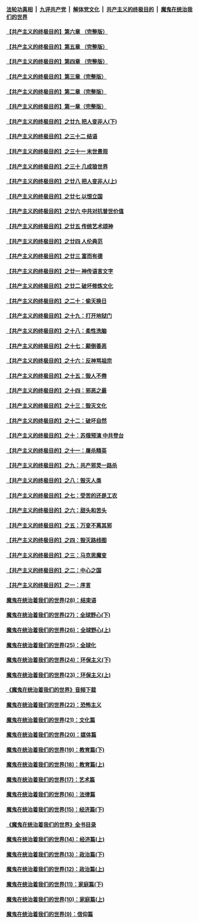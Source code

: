 ####  [法轮功真相](../../../../basic/blob/master/README.md?t=04131101) &nbsp;|&nbsp; [九评共产党](../../../../9ping.md/blob/master/README.md?t=04131101) &nbsp;|&nbsp; [解体党文化](../../../../jtdwh.md/blob/master/README.md?t=04131101)  &nbsp;|&nbsp; [共产主义的终极目的](../../../../gczydzjmd.md/blob/master/README.md?t=04131101) &nbsp;|&nbsp; [魔鬼在统治我们的世界](../../../../mgztzwmdsj.md/blob/master/README.md?t=04131101) 

#### [【共产主义的终极目的】第六章 （完整版）](../pages/nsc422/n11428913.md?t=04131101) 

#### [【共产主义的终极目的】第五章 （完整版）](../pages/nsc422/n11428912.md?t=04131101) 

#### [【共产主义的终极目的】第四章 （完整版）](../pages/nsc422/n11428907.md?t=04131101) 

#### [【共产主义的终极目的】第三章（完整版）](../pages/nsc422/n11428848.md?t=04131101) 

#### [【共产主义的终极目的】第二章（完整版）](../pages/nsc422/n11428831.md?t=04131101) 

#### [【共产主义的终极目的】第一章（完整版）](../pages/nsc422/n11417651.md?t=04131101) 

#### [【共产主义的终极目的】之廿九 把人变非人(下)](../pages/nsc422/n11344140.md?t=04131101) 

#### [【共产主义的终极目的】之三十二 结语](../pages/nsc422/n11360535.md?t=04131101) 

#### [【共产主义的终极目的】之三十一 末世景观](../pages/nsc422/n11351129.md?t=04131101) 

#### [【共产主义的终极目的】之三十 几成狼世界](../pages/nsc422/n11348280.md?t=04131101) 

#### [【共产主义的终极目的】之廿八 把人变非人(上)](../pages/nsc422/n11340492.md?t=04131101) 

#### [【共产主义的终极目的】之廿七 以恨立国](../pages/nsc422/n11336944.md?t=04131101) 

#### [【共产主义的终极目的】之廿六 中共对抗普世价值](../pages/nsc422/n11324785.md?t=04131101) 

#### [【共产主义的终极目的】之廿五 传统艺术颂神](../pages/nsc422/n11296396.md?t=04131101) 

#### [【共产主义的终极目的】之廿四 人伦典范](../pages/nsc422/n11296397.md?t=04131101) 

#### [【共产主义的终极目的】之廿三 富而有德](../pages/nsc422/n11283598.md?t=04131101) 

#### [【共产主义的终极目的】之廿一 神传语言文字](../pages/nsc422/n11263265.md?t=04131101) 

#### [【共产主义的终极目的】之廿二 破坏修炼文化](../pages/nsc422/n11245728.md?t=04131101) 

#### [【共产主义的终极目的】之二十：偷天换日](../pages/nsc422/n11238846.md?t=04131101) 

#### [【共产主义的终极目的】之十九：打开地狱门](../pages/nsc422/n11206376.md?t=04131101) 

#### [【共产主义的终极目的】之十八：柔性洗脑](../pages/nsc422/n11199994.md?t=04131101) 

#### [【共产主义的终极目的】之十七：颠倒善恶](../pages/nsc422/n11179782.md?t=04131101) 

#### [【共产主义的终极目的】之十六：反神骂祖宗](../pages/nsc422/n11166798.md?t=04131101) 

#### [【共产主义的终极目的】之十五：毁人不倦](../pages/nsc422/n11166792.md?t=04131101) 

#### [【共产主义的终极目的】之十四：邪恶之最](../pages/nsc422/n11150249.md?t=04131101) 

#### [【共产主义的终极目的】之十三：毁灭文化](../pages/nsc422/n11135227.md?t=04131101) 

#### [【共产主义的终极目的】之十二：破坏自然](../pages/nsc422/n11135214.md?t=04131101) 

#### [【共产主义的终极目的】之十：苏俄预演 中共登台](../pages/nsc422/n11118424.md?t=04131101) 

#### [【共产主义的终极目的】之十一：屠杀精英](../pages/nsc422/n11118442.md?t=04131101) 

#### [【共产主义的终极目的】之九：共产邪灵一路杀](../pages/nsc422/n11114139.md?t=04131101) 

#### [【共产主义的终极目的】之八：毁灭人类](../pages/nsc422/n11108503.md?t=04131101) 

#### [【共产主义的终极目的】之七：受苦的还是工农](../pages/nsc422/n11101809.md?t=04131101) 

#### [【共产主义的终极目的】之六：甜头和苦头](../pages/nsc422/n11096971.md?t=04131101) 

#### [【共产主义的终极目的】之五：万变不离其邪](../pages/nsc422/n11091285.md?t=04131101) 

#### [【共产主义的终极目的】之四：毁灭路线图](../pages/nsc422/n11086284.md?t=04131101) 

#### [【共产主义的终极目的】之三：马克思魔变](../pages/nsc422/n11061941.md?t=04131101) 

#### [【共产主义的终极目的】之二：中心之国](../pages/nsc422/n11047728.md?t=04131101) 

#### [【共产主义的终极目的】之一：序言](../pages/nsc422/n11086077.md?t=04131101) 

#### [魔鬼在统治着我们的世界(28)：结束语](../pages/nsc422/n10936246.md?t=04131101) 

#### [魔鬼在统治着我们的世界(27)：全球野心(下)](../pages/nsc422/n10928319.md?t=04131101) 

#### [魔鬼在统治着我们的世界(26)：全球野心(上)](../pages/nsc422/n10900318.md?t=04131101) 

#### [魔鬼在统治着我们的世界(25)：全球化](../pages/nsc422/n10788205.md?t=04131101) 

#### [魔鬼在统治着我们的世界(24)：环保主义(下)](../pages/nsc422/n10695307.md?t=04131101) 

#### [魔鬼在统治着我们的世界(23)：环保主义(上)](../pages/nsc422/n10688613.md?t=04131101) 

#### [《魔鬼在统治着我们的世界》音频下载](../pages/nsc422/n10635553.md?t=04131101) 

#### [魔鬼在统治着我们的世界(22)：恐怖主义](../pages/nsc422/n10614727.md?t=04131101) 

#### [魔鬼在统治着我们的世界(21)：文化篇](../pages/nsc422/n10597706.md?t=04131101) 

#### [魔鬼在统治着我们的世界(20)：媒体篇](../pages/nsc422/n10586579.md?t=04131101) 

#### [魔鬼在统治着我们的世界(19)：教育篇(下)](../pages/nsc422/n10564808.md?t=04131101) 

#### [魔鬼在统治着我们的世界(18)：教育篇(上)](../pages/nsc422/n10526970.md?t=04131101) 

#### [魔鬼在统治着我们的世界(17)：艺术篇](../pages/nsc422/n10499093.md?t=04131101) 

#### [魔鬼在统治着我们的世界(16)：法律篇](../pages/nsc422/n10485969.md?t=04131101) 

#### [魔鬼在统治着我们的世界(15)：经济篇(下)](../pages/nsc422/n10469975.md?t=04131101) 

#### [《魔鬼在统治着我们的世界》全书目录](../pages/nsc422/n10464261.md?t=04131101) 

#### [魔鬼在统治着我们的世界(14)：经济篇(上)](../pages/nsc422/n10457370.md?t=04131101) 

#### [魔鬼在统治着我们的世界(13)：政治篇(下)](../pages/nsc422/n10448270.md?t=04131101) 

#### [魔鬼在统治着我们的世界(12)：政治篇(上)](../pages/nsc422/n10444576.md?t=04131101) 

#### [魔鬼在统治着我们的世界(11)：家庭篇(下)](../pages/nsc422/n10440961.md?t=04131101) 

#### [魔鬼在统治着我们的世界(10)：家庭篇(上)](../pages/nsc422/n10435448.md?t=04131101) 

#### [魔鬼在统治着我们的世界(9)：信仰篇](../pages/nsc422/n10432159.md?t=04131101) 

